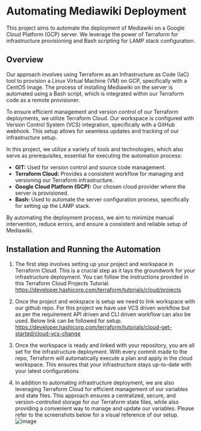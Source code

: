 # Automating Mediawiki Deployment
This project aims to automate the deployment of Mediawiki on a Google Cloud Platform (GCP) server. We leverage the power of Terraform for infrastructure provisioning and Bash scripting for LAMP stack configuration.

## Overview
Our approach involves using Terraform as an Infrastructure as Code (IaC) tool to provision a Linux Virtual Machine (VM) on GCP, specifically with a CentOS image. The process of installing Mediawiki on the server is automated using a Bash script, which is integrated within our Terraform code as a remote provisioner.

To ensure efficient management and version control of our Terraform deployments, we utilize Terraform Cloud. Our workspace is configured with Version Control System (VCS) integration, specifically with a GitHub webhook. This setup allows for seamless updates and tracking of our infrastructure setup.

In this project, we utilize a variety of tools and technologies, which also serve as prerequisites, essential for executing the automation process:

- **GIT:** Used for version control and source code management.
- **Terraform Cloud:** Provides a consistent workflow for managing and versioning our Terraform infrastructure.
- **Google Cloud Platform (GCP):** Our chosen cloud provider where the server is provisioned.
- **Bash:** Used to automate the server configuration process, specifically for setting up the LAMP stack.

By automating the deployment process, we aim to minimize manual intervention, reduce errors, and ensure a consistent and reliable setup of Mediawiki.

## Installation and Running the Automation
1. The first step involves setting up your project and workspace in Terraform Cloud. This is a crucial step as it lays the groundwork for your infrastructure deployment. You can follow the instructions provided in this Terraform Cloud Projects Tutorial.
   https://developer.hashicorp.com/terraform/tutorials/cloud/projects
   
2. Once the project and wokspace is setup we need to link workspace with our github repo. For this project we have use VCS driven workflow but as per the requirement API driven and CLI driven workflow can also be used. Below link can be followed for setup.
  https://developer.hashicorp.com/terraform/tutorials/cloud-get-started/cloud-vcs-change
  
3. Once the workspace is ready and linked with your repository, you are all set for the infrastructure deployment. With every commit made to the repo, Terraform will automatically execute a plan and apply in the cloud workspace. This ensures that your infrastructure stays up-to-date with your latest configurations

4. In addition to automating infrastructure deployment, we are also leveraging Terraform Cloud for efficient management of our variables and state files. This approach ensures a centralized, secure, and version-controlled storage for our Terraform state files, while also providing a convenient way to manage and update our variables. Please refer to the screenshots below for a visual reference of our setup.
   ![image](https://github.com/rujhaan123/Th-Assignment/assets/33410430/265c1d15-3ff9-4744-bb5d-e31b0466d1d0)


